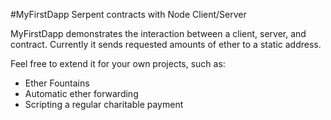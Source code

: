 #MyFirstDapp
Serpent contracts with Node Client/Server

MyFirstDapp demonstrates the interaction between a client, server, and contract. Currently it sends requested amounts of ether to a static address.

Feel free to extend it for your own projects, such as:
* Ether Fountains
* Automatic ether forwarding
* Scripting a regular charitable payment

